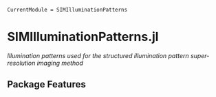 ```@meta
CurrentModule = SIMIlluminationPatterns
```

# SIMIlluminationPatterns.jl

_Illumination patterns used for the structured illumination pattern super-resolution imaging method_

## Package Features
<!-- TODO:  <04-11-23> -->
